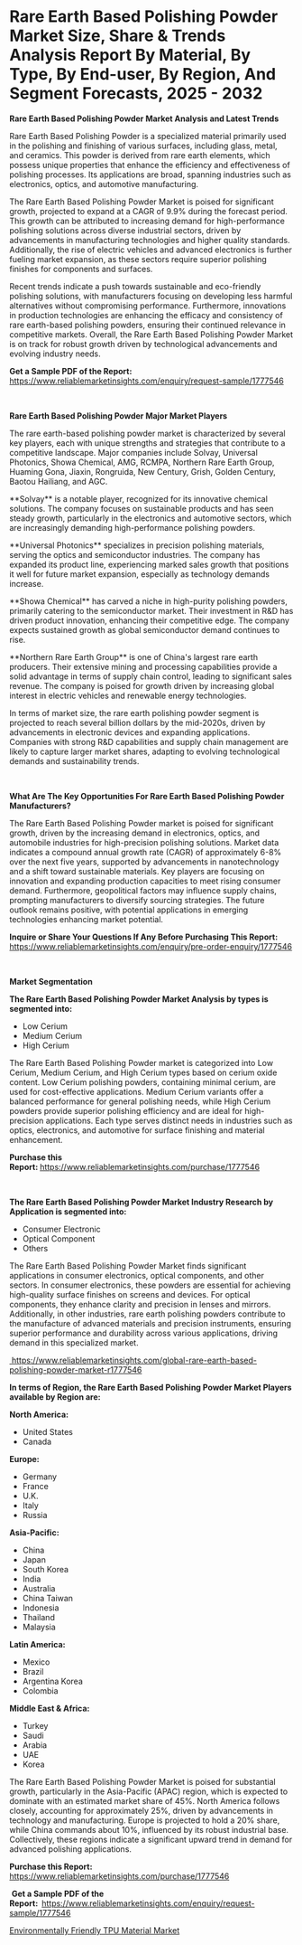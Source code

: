 <p><h1>Rare Earth Based Polishing Powder Market Size, Share & Trends Analysis Report By Material, By Type, By End-user, By Region, And Segment Forecasts, 2025 - 2032</h1></p><p><strong>Rare Earth Based Polishing Powder Market Analysis and Latest Trends</strong></p>
<p><p>Rare Earth Based Polishing Powder is a specialized material primarily used in the polishing and finishing of various surfaces, including glass, metal, and ceramics. This powder is derived from rare earth elements, which possess unique properties that enhance the efficiency and effectiveness of polishing processes. Its applications are broad, spanning industries such as electronics, optics, and automotive manufacturing.</p><p>The Rare Earth Based Polishing Powder Market is poised for significant growth, projected to expand at a CAGR of 9.9% during the forecast period. This growth can be attributed to increasing demand for high-performance polishing solutions across diverse industrial sectors, driven by advancements in manufacturing technologies and higher quality standards. Additionally, the rise of electric vehicles and advanced electronics is further fueling market expansion, as these sectors require superior polishing finishes for components and surfaces.</p><p>Recent trends indicate a push towards sustainable and eco-friendly polishing solutions, with manufacturers focusing on developing less harmful alternatives without compromising performance. Furthermore, innovations in production technologies are enhancing the efficacy and consistency of rare earth-based polishing powders, ensuring their continued relevance in competitive markets. Overall, the Rare Earth Based Polishing Powder Market is on track for robust growth driven by technological advancements and evolving industry needs.</p></p>
<p><strong>Get a Sample PDF of the Report:&nbsp;</strong> <a href="https://www.reliablemarketinsights.com/enquiry/request-sample/1777546?utm_campaign=2441&utm_medium=2&utm_source=Github&utm_content=ia&utm_term=03042025&utm_id=rare-earth-based-polishing-powder">https://www.reliablemarketinsights.com/enquiry/request-sample/1777546</a></p>
<p>&nbsp;</p>
<p><strong>Rare Earth Based Polishing Powder Major Market Players</strong></p>
<p><p>The rare earth-based polishing powder market is characterized by several key players, each with unique strengths and strategies that contribute to a competitive landscape. Major companies include Solvay, Universal Photonics, Showa Chemical, AMG, RCMPA, Northern Rare Earth Group, Huaming Gona, Jiaxin, Rongruida, New Century, Grish, Golden Century, Baotou Hailiang, and AGC.</p><p>**Solvay** is a notable player, recognized for its innovative chemical solutions. The company focuses on sustainable products and has seen steady growth, particularly in the electronics and automotive sectors, which are increasingly demanding high-performance polishing powders. </p><p>**Universal Photonics** specializes in precision polishing materials, serving the optics and semiconductor industries. The company has expanded its product line, experiencing marked sales growth that positions it well for future market expansion, especially as technology demands increase.</p><p>**Showa Chemical** has carved a niche in high-purity polishing powders, primarily catering to the semiconductor market. Their investment in R&D has driven product innovation, enhancing their competitive edge. The company expects sustained growth as global semiconductor demand continues to rise.</p><p>**Northern Rare Earth Group** is one of China's largest rare earth producers. Their extensive mining and processing capabilities provide a solid advantage in terms of supply chain control, leading to significant sales revenue. The company is poised for growth driven by increasing global interest in electric vehicles and renewable energy technologies.</p><p>In terms of market size, the rare earth polishing powder segment is projected to reach several billion dollars by the mid-2020s, driven by advancements in electronic devices and expanding applications. Companies with strong R&D capabilities and supply chain management are likely to capture larger market shares, adapting to evolving technological demands and sustainability trends.</p></p>
<p>&nbsp;</p>
<p><strong>What Are The Key Opportunities For Rare Earth Based Polishing Powder Manufacturers?</strong></p>
<p><p>The Rare Earth Based Polishing Powder market is poised for significant growth, driven by the increasing demand in electronics, optics, and automobile industries for high-precision polishing solutions. Market data indicates a compound annual growth rate (CAGR) of approximately 6-8% over the next five years, supported by advancements in nanotechnology and a shift toward sustainable materials. Key players are focusing on innovation and expanding production capacities to meet rising consumer demand. Furthermore, geopolitical factors may influence supply chains, prompting manufacturers to diversify sourcing strategies. The future outlook remains positive, with potential applications in emerging technologies enhancing market potential.</p></p>
<p><strong>Inquire or Share Your Questions If Any Before Purchasing This Report:</strong> <a href="https://www.reliablemarketinsights.com/enquiry/pre-order-enquiry/1777546?utm_campaign=2441&utm_medium=2&utm_source=Github&utm_content=ia&utm_term=03042025&utm_id=rare-earth-based-polishing-powder">https://www.reliablemarketinsights.com/enquiry/pre-order-enquiry/1777546</a></p>
<p>&nbsp;</p>
<p><strong>Market Segmentation</strong></p>
<p><strong>The Rare Earth Based Polishing Powder Market Analysis by types is segmented into:</strong></p>
<p><ul><li>Low Cerium</li><li>Medium Cerium</li><li>High Cerium</li></ul></p>
<p><p>The Rare Earth Based Polishing Powder market is categorized into Low Cerium, Medium Cerium, and High Cerium types based on cerium oxide content. Low Cerium polishing powders, containing minimal cerium, are used for cost-effective applications. Medium Cerium variants offer a balanced performance for general polishing needs, while High Cerium powders provide superior polishing efficiency and are ideal for high-precision applications. Each type serves distinct needs in industries such as optics, electronics, and automotive for surface finishing and material enhancement.</p></p>
<p><strong>Purchase this Report:&nbsp;</strong><a href="https://www.reliablemarketinsights.com/purchase/1777546?utm_campaign=2441&utm_medium=2&utm_source=Github&utm_content=ia&utm_term=03042025&utm_id=rare-earth-based-polishing-powder">https://www.reliablemarketinsights.com/purchase/1777546</a></p>
<p>&nbsp;</p>
<p><strong>The Rare Earth Based Polishing Powder Market Industry Research by Application is segmented into:</strong></p>
<p><ul><li>Consumer Electronic</li><li>Optical Component</li><li>Others</li></ul></p>
<p><p>The Rare Earth Based Polishing Powder Market finds significant applications in consumer electronics, optical components, and other sectors. In consumer electronics, these powders are essential for achieving high-quality surface finishes on screens and devices. For optical components, they enhance clarity and precision in lenses and mirrors. Additionally, in other industries, rare earth polishing powders contribute to the manufacture of advanced materials and precision instruments, ensuring superior performance and durability across various applications, driving demand in this specialized market.</p></p>
<p><a href="https://www.reliablemarketinsights.com/global-rare-earth-based-polishing-powder-market-r1777546?utm_campaign=2441&utm_medium=2&utm_source=Github&utm_content=ia&utm_term=03042025&utm_id=rare-earth-based-polishing-powder">&nbsp;https://www.reliablemarketinsights.com/global-rare-earth-based-polishing-powder-market-r1777546</a></p>
<p><strong>In terms of Region, the Rare Earth Based Polishing Powder Market Players available by Region are:</strong></p>
<p>
    <p> <strong> North America: </strong>
        <ul>
            <li>United States</li>
            <li>Canada</li>
        </ul>
        </p> 
    <p> <strong> Europe: </strong>
        <ul>
            <li>Germany</li>
            <li>France</li>
            <li>U.K.</li>
            <li>Italy</li>
            <li>Russia</li>
        </ul>
        </p> 
    <p> <strong> Asia-Pacific: </strong>
        <ul>
            <li>China</li>
            <li>Japan</li>
            <li>South Korea</li>
            <li>India</li>
            <li>Australia</li>
            <li>China Taiwan</li>
            <li>Indonesia</li>
            <li>Thailand</li>
            <li>Malaysia</li>
        </ul>
        </p> 
    <p> <strong> Latin America: </strong>
        <ul>
            <li>Mexico</li>
            <li>Brazil</li>
            <li>Argentina Korea</li>
            <li>Colombia</li>
        </ul>
        </p> 
    <p> <strong> Middle East & Africa: </strong>
        <ul>
            <li>Turkey</li>
            <li>Saudi</li>
            <li>Arabia</li>
            <li>UAE</li>
            <li>Korea</li>
        </ul>
    </p>
    </p>
<p><p>The Rare Earth Based Polishing Powder Market is poised for substantial growth, particularly in the Asia-Pacific (APAC) region, which is expected to dominate with an estimated market share of 45%. North America follows closely, accounting for approximately 25%, driven by advancements in technology and manufacturing. Europe is projected to hold a 20% share, while China commands about 10%, influenced by its robust industrial base. Collectively, these regions indicate a significant upward trend in demand for advanced polishing applications.</p></p>
<p><strong>Purchase this Report: </strong><a href="https://www.reliablemarketinsights.com/purchase/1777546?utm_campaign=2441&utm_medium=2&utm_source=Github&utm_content=ia&utm_term=03042025&utm_id=rare-earth-based-polishing-powder">https://www.reliablemarketinsights.com/purchase/1777546</a></p>
<p>&nbsp;<strong>Get a Sample PDF of the Report:&nbsp;&nbsp;</strong><a href="https://www.reliablemarketinsights.com/enquiry/request-sample/1777546?utm_campaign=2441&utm_medium=2&utm_source=Github&utm_content=ia&utm_term=03042025&utm_id=rare-earth-based-polishing-powder">https://www.reliablemarketinsights.com/enquiry/request-sample/1777546</a></p>
<p><strong></strong></p>
<p><p><a href="https://github.com/gullattedenna/Market-Research-Report-List-1/blob/main/environmentally-friendly-tpu-material-market.md?utm_campaign=2441&utm_medium=2&utm_source=Github&utm_content=ia&utm_term=03042025&utm_id=rare-earth-based-polishing-powder">Environmentally Friendly TPU Material Market</a></p></p>